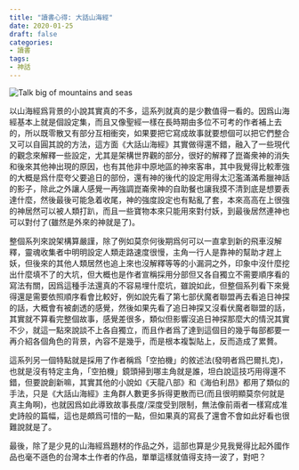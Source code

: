 ```yaml
---
title: "讀書心得: 大話山海經"
date: 2020-01-25
draft: false
categories:
- 讀書
tags:
- 神話
---
```

![Talk big of mountains and seas](/zh/read/talk-big-of-mountains-and-seas.png)

以山海經爲背景的小說其實真的不多，這系列就真的是少數值得一看的。因爲山海經基本上就是個設定集，而且又像聖經一樣在長時期由多位不可考的作者補上去的，所以既零散又有部分互相衝突，如果要把它寫成故事就要想個可以把它們整合又可以自圓其說的方法，這方面《大話山海經》其實做得還不錯，融入了一些現代的觀念來解釋一些設定，尤其是架構世界觀的部分，很好的解釋了崑崙衆神的消失和後來其他神出現的原因，也有其他非中原地區的神來客串，其中我覺得比較牽強的大概是爲什麼夸父要追日的部份，還有神的後代的設定用得太氾濫滿滿希臘神話的影子，除此之外讓人感覺一再強調崑崙衆神的自助餐也讓我摸不清到底是想要表達什麼，然後最後可能急着收尾，神的強度設定也有點亂了套，本來高高在上很強的神居然可以被人類打趴，而且一些寶物本來只能用來對付妖，到最後居然連神也可以對付了(雖然是外來的神就是了)。

整個系列來說架構算嚴謹，除了例如莫奈何後期爲何可以一直拿到新的飛車沒解釋，靈魂收集者中明明設定人類走路速度很慢，主角一行人是靠神的幫助才趕上妖，但後來的其他人類居然也追上來也沒解釋等等的小漏洞之外，印象中沒什麼挖出什麼填不了的大坑，但大概也是作者宣稱採用分部但又各自獨立不需要順序看的寫法有關，因爲這種手法還真的不容易埋什麼坑，雖說如此，但整個系列看下來覺得還是需要依照順序看會比較好，例如說先看了第七部伏魔者聯盟再去看追日神探的話，大概會有被劇透的感覺，然後如果先看了追日神探又沒看伏魔者聯盟的話，其實就不算看完整個故事，感覺差很多，類似但影響沒追日神探那麼大的情況其實不少，就這一點來說談不上各自獨立，而且作者爲了達到這個目的幾乎每部都要一再介紹各個角色的背景，內容不是幾乎，而是根本複製貼上，反而造成了累贅。

這系列另一個特點就是採用了作者稱爲「空拍機」的敘述法(發明者爲巴爾扎克)，也就是沒有特定主角，「空拍機」鏡頭掃到哪主角就是誰，坦白說這技巧用得還不錯，但要說創新嘛，其實其他的小說如《天龍八部》和《海伯利昂》都用了類似的手法，只是《大話山海經》主角群人數更多拆得更散而已(而且很明顯莫奈何就是真主角啊)，也就因爲如此導致故事長度/深度受到限制，無法像前兩者一樣寫成准史詩般的篇幅，這也是頗爲可惜的一點，但如果真的寫長了還會不會如此好看也很難說就是了。

最後，除了是少見的山海經爲題材的作品之外，這部也算是少見我覺得比起外國作品也毫不遜色的台灣本土作者的作品，單單這樣就值得支持一波了，對吧？
